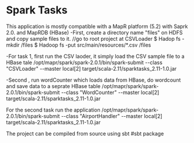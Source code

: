 # Spark Tasks
This application is mostly compatible with a MapR platform (5.2) with Saprk 2.0. and MapRDB (HBase)
-First, create a directory name "files" on HDFS and copy sample files to it. 
//go to root project at CSVLoader
$ Hadop fs -mkdir /files
$ Hadoop fs -put src/main/resources/*.csv /files

-For task 1, first run the CSV laoder, it simply load the CSV sample file to a HBase tale
/opt/mapr/spark/spark-2.0.1/bin/spark-submit --class "CSVLoader" --master local[2] target/scala-2.11/sparktasks_2.11-1.0.jar

-Second , run wordCounter which loads data from HBase, do wordcount and save data to a seprate HBase table
/opt/mapr/spark/spark-2.0.1/bin/spark-submit --class "WordCounter" --master local[2] target/scala-2.11/sparktasks_2.11-1.0.jar

For the second task run the application
/opt/mapr/spark/spark-2.0.1/bin/spark-submit --class "AirportHandler" --master local[2] target/scala-2.11/sparktasks_2.11-1.0.jar

The project can be compiled from source using sbt
#sbt package